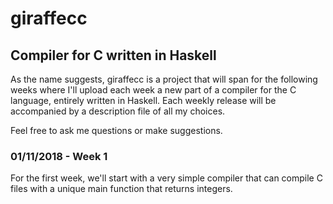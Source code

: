 # giraffecc
## Compiler for C written in Haskell

As the name suggests, giraffecc is a project that will span for the following weeks where I'll upload each week a new part of a compiler for the C language, entirely written in Haskell. 
 Each weekly release will be accompanied by a description file of all my choices. 
 
 Feel free to ask me questions or make suggestions. 


### 01/11/2018 - Week 1 
For the first week, we'll start with a very simple compiler that can compile C files with a unique main function that returns integers. 
